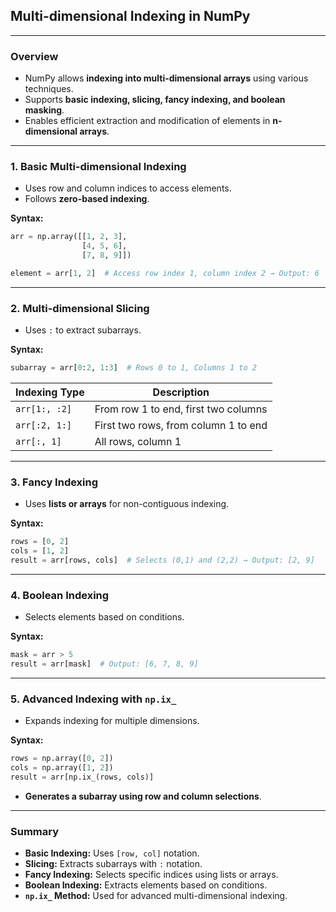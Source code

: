 ## **Multi-dimensional Indexing in NumPy**  

---

### **Overview**  
- NumPy allows **indexing into multi-dimensional arrays** using various techniques.  
- Supports **basic indexing, slicing, fancy indexing, and boolean masking**.  
- Enables efficient extraction and modification of elements in **n-dimensional arrays**.  

---

### **1. Basic Multi-dimensional Indexing**  
- Uses row and column indices to access elements.  
- Follows **zero-based indexing**.  

**Syntax:**  
```python
arr = np.array([[1, 2, 3],  
                [4, 5, 6],  
                [7, 8, 9]])  

element = arr[1, 2]  # Access row index 1, column index 2 → Output: 6  
```

---

### **2. Multi-dimensional Slicing**  
- Uses `:` to extract subarrays.  

**Syntax:**  
```python
subarray = arr[0:2, 1:3]  # Rows 0 to 1, Columns 1 to 2  
```

| **Indexing Type** | **Description** |
|------------------|---------------|
| `arr[1:, :2]` | From row 1 to end, first two columns |
| `arr[:2, 1:]` | First two rows, from column 1 to end |
| `arr[:, 1]` | All rows, column 1 |

---

### **3. Fancy Indexing**  
- Uses **lists or arrays** for non-contiguous indexing.  

**Syntax:**  
```python
rows = [0, 2]  
cols = [1, 2]  
result = arr[rows, cols]  # Selects (0,1) and (2,2) → Output: [2, 9]  
```

---

### **4. Boolean Indexing**  
- Selects elements based on conditions.  

**Syntax:**  
```python
mask = arr > 5  
result = arr[mask]  # Output: [6, 7, 8, 9]  
```

---

### **5. Advanced Indexing with `np.ix_`**  
- Expands indexing for multiple dimensions.  

**Syntax:**  
```python
rows = np.array([0, 2])  
cols = np.array([1, 2])  
result = arr[np.ix_(rows, cols)]  
```
- **Generates a subarray using row and column selections**.  

---

### **Summary**  
- **Basic Indexing:** Uses `[row, col]` notation.  
- **Slicing:** Extracts subarrays with `:` notation.  
- **Fancy Indexing:** Selects specific indices using lists or arrays.  
- **Boolean Indexing:** Extracts elements based on conditions.  
- **`np.ix_` Method:** Used for advanced multi-dimensional indexing.